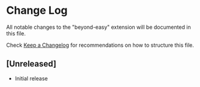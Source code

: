 # Change Log

All notable changes to the "beyond-easy" extension will be documented in this file.

Check [Keep a Changelog](http://keepachangelog.com/) for recommendations on how to structure this file.

## [Unreleased]

- Initial release